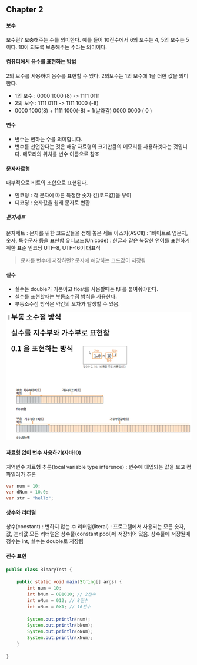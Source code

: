 ## Chapter 2

#### 보수
보수란? 보충해주는 수를 의미한다. 예를 들어 10진수에서 6의 보수는 4, 5의 보수는 5 이다. 10이 되도록 보중해주는 수라는 의미이다.

#### 컴퓨터에서 음수를 표현하는 방법
2의 보수를 사용하여 음수를 표현할 수 있다. 2의보수는 1의 보수에 1을 더한 값을 의미한다. 

- 1의 보수 : 0000 1000 (8) -> 1111 0111
- 2의 보수 : 1111 0111 -> 1111 1000 (-8)
- 0000 1000(8) + 1111 1000(-8) = 1(날라감) 0000 0000 ( 0 ) 

#### 변수
- 변수는 변하는 수를 의미합니다. 
- 변수를 선언한다는 것은 해당 자료형의 크기만큼의 메모리를 사용하겟다는 것입니다. 메모리의 위치를 변수 이름으로  참조

#### 문자자료형
내부적으로 비트의 조합으로 표현된다. 

- 인코딩 : 각 문자에 따른 특정한 숫자 값(코드값)을 부여
- 디코딩 : 숫자값을 원래 문자로 변환

##### 문자세트
문자세트 : 문자를 위한 코드값들을 정해 놓은 세트
아스키(ASCII) : 1바이트로 영문자, 숫자, 특수문자 등을 표현함
유니코드(Unicode) : 한글과 같은 복잡한 언어를 표현하기 위한 표준 인코딩 UTF-8, UTF-16이 대표적

> 문자를 변수에 저장하면? 문자에 해당하는 코드값이 저장됨

#### 실수
- 실수는 double가 기본이고 float를 사용할때는 f,F를 붙여줘야한다. 
- 실수를 표현할때는 부동소수점 방식을 사용한다.
- 부동소수점 방식은 약간의 오차가 발생할 수 있음.
<img src="./images/부동소수점.png" />

#### 자료형 없이 변수 사용하기(자바10)

지역변수 자료형 추론(local variable type inference) : 변수에 대입되는 값을 보고 컴파일러가 추론

```java
var num = 10;
var dNum = 10.0;
var str = "hello";
```

#### 상수와 리터럴
상수(constant) : 변하지 않는 수
리터럴(literal) : 프로그램에서 사용되는 모든 숫자, 값, 논리값
모든 리터럴은 상수풀(constant pool)에 저장되어 있음. 상수풀에 저장될때 정수는 int, 실수는 double로 저장됨

#### 진수 표현

```java
public class BinaryTest {

	public static void main(String[] args) {
		int num = 10;
		int bNum = 0B1010; // 2진수
		int oNum = 012; // 8진수
		int xNum = 0XA; // 16진수
		
		System.out.println(num);
		System.out.println(bNum);
		System.out.println(oNum);
		System.out.println(xNum);
	}

}
```

